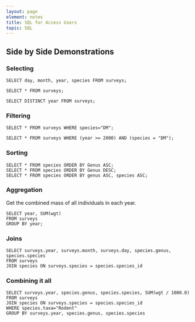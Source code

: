 ```yaml
---
layout: page
element: notes
title: SQL for Access Users
topic: SQL
---
```


Side by Side Demonstrations
---------------------------

### Selecting

    SELECT day, month, year, species FROM surveys;

    SELECT * FROM surveys;

    SELECT DISTINCT year FROM surveys;

### Filtering

    SELECT * FROM surveys WHERE species="DM";

    SELECT * FROM surveys WHERE (year >= 2000) AND (species = "DM");

### Sorting

    SELECT * FROM species ORDER BY Genus ASC;
    SELECT * FROM species ORDER BY Genus DESC;
    SELECT * FROM species ORDER BY genus ASC, species ASC;

### Aggregation

Get the combined mass of all individuals in each year.

    SELECT year, SUM(wgt)
    FROM surveys
    GROUP BY year;

### Joins

    SELECT surveys.year, surveys.month, surveys.day, species.genus, species.species
    FROM surveys
    JOIN species ON surveys.species = species.species_id

### Combining it all

    SELECT surveys.year, species.genus, species.species, SUM(wgt / 1000.0)
    FROM surveys
    JOIN species ON surveys.species = species.species_id
    WHERE species.taxa="Rodent"
    GROUP BY surveys.year, species.genus, species.species
